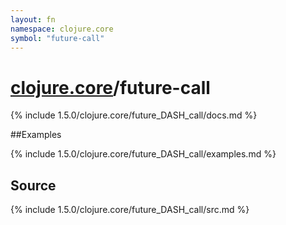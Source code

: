 ```yaml
---
layout: fn
namespace: clojure.core
symbol: "future-call"
---
```


# [clojure.core](../)/future-call

{% include 1.5.0/clojure.core/future_DASH_call/docs.md %}

##Examples

{% include 1.5.0/clojure.core/future_DASH_call/examples.md %}
## Source
{% include 1.5.0/clojure.core/future_DASH_call/src.md %}


